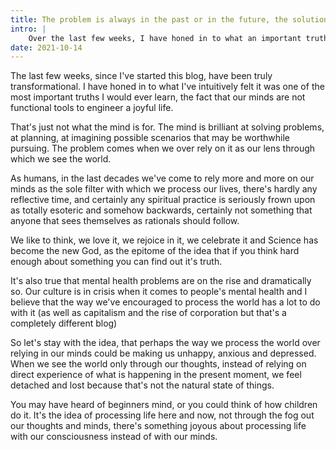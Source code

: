 ```yaml
---
title: The problem is always in the past or in the future, the solution is always in the present, part 1
intro: |
    Over the last few weeks, I have honed in to what an important truth: our minds are not functional tools to engineer a joyful life.
date: 2021-10-14
---
```


The last few weeks, since I've started this blog, have been truly transformational. I have honed in to what I've intuitively felt it was one of the most important truths I would ever learn, the fact that our minds are not functional tools to engineer a joyful life.

That's just not what the mind is for. The mind is brilliant at solving problems, at planning, at imagining possible scenarios that may be worthwhile pursuing. The problem comes when we over rely on it as our lens through which we see the world.

As humans, in the last decades we've come to rely more and more on our minds as the sole filter with which we process our lives, there's hardly any reflective time, and certainly any spiritual practice is seriously frown upon as totally esoteric and somehow backwards, certainly not something that anyone that sees themselves as rationals should follow.

We like to think, we love it, we rejoice in it, we celebrate it and Science has become the new God, as the epitome of the idea that if you think hard enough about something you can find out it's truth.

It's also true that mental health problems are on the rise and dramatically so. Our culture is in crisis when it comes to people's mental health and I believe that the way we've encouraged to process the world has a lot to do with it (as well as capitalism and the rise of corporation but that's a completely different blog)

So let's stay with the idea, that perhaps the way we process the world over relying in our minds could be making us unhappy, anxious and depressed. When we see the world only through our thoughts, instead of relying on direct experience of what is happening in the present moment, we feel detached and lost because that's not the natural state of things.

You may have heard of beginners mind, or you could think of how children do it. It's the idea of processing life here and now, not through the fog out our thoughts and minds, there's something joyous about processing life with our consciousness instead of with our minds.
